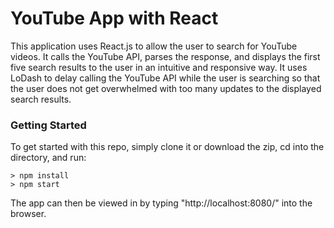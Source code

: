 # YouTube App with React

This application uses React.js to allow the user to search for YouTube videos. It calls the YouTube API, parses the response, and displays the first five search results to the user in an intuitive and responsive way. It uses LoDash to delay calling the YouTube API while the user is searching so that the user does not get overwhelmed with too many updates to the displayed search results.

### Getting Started

To get started with this repo, simply clone it or download the zip, cd into the directory, and run:

```
> npm install
> npm start
```

The app can then be viewed in by typing "http://localhost:8080/" into the browser.
